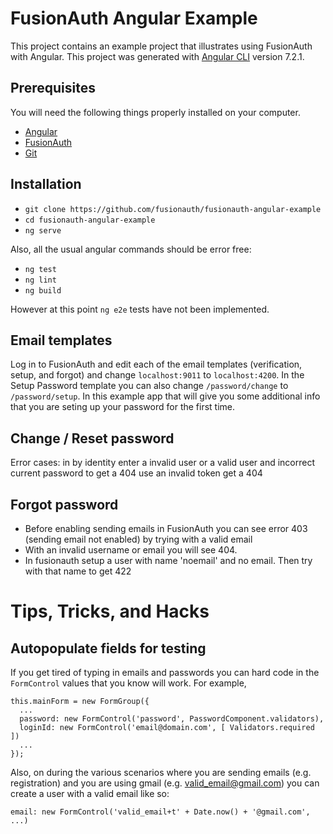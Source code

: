 # FusionAuth Angular Example

This project contains an example project that illustrates using FusionAuth with Angular.
This project was generated with [Angular CLI](https://github.com/angular/angular-cli) version 7.2.1.


## Prerequisites
You will need the following things properly installed on your computer.

* [Angular](http://angular.io/)
* [FusionAuth](http://fusionauth.io/)
* [Git](http://git-scm.com/)


## Installation
* `git clone https://github.com/fusionauth/fusionauth-angular-example`
* `cd fusionauth-angular-example`
* `ng serve`

Also, all the usual angular commands should be error free:
* `ng test`
* `ng lint`
* `ng build`

However at this point `ng e2e` tests have not been implemented.


## Email templates
Log in to FusionAuth and edit each of the email templates (verification, setup, and forgot) and change `localhost:9011` to `localhost:4200`.  In the Setup Password template you can also change `/password/change` to `/password/setup`.  In this example app that will give you some additional info that you are seting up your password for the first time.


## Change / Reset password
Error cases:
in by identity enter a invalid user or a valid user and incorrect current password to get a 404
use an invalid token get a 404
<!-- enter an invalid (e.g. 'pass' which is too short) password to get a 400 is no longer possible with email validations -->


## Forgot password
* Before enabling sending emails in FusionAuth you can see error 403 (sending email not enabled) by trying with a valid email
* With an invalid username or email you will see 404.
* In fusionauth setup a user with name 'noemail' and no email.  Then try with that name to get 422

<!-- ## Email verification after registration/sign-up -->
<!-- Enable verify on system level, then check email is verified.  If you want to enforce email verification you can set env flag requireEmailVerification. -->

# Tips, Tricks, and Hacks

## Autopopulate fields for testing
If you get tired of typing in emails and passwords you can hard code in the `FormControl` values that you know will work.  For example,
```
this.mainForm = new FormGroup({
  ...
  password: new FormControl('password', PasswordComponent.validators),
  loginId: new FormControl('email@domain.com', [ Validators.required ])
  ...
});
```
Also, on during the various scenarios where you are sending emails (e.g. registration) and you are using gmail (e.g. valid_email@gmail.com) you can create a user with a valid email like so:
```
email: new FormControl('valid_email+t' + Date.now() + '@gmail.com', ...)
```
